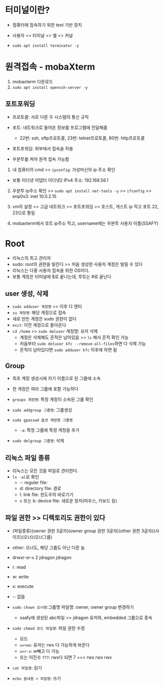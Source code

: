 # 터미널이란?
- 컴퓨터에 접속하기 위한 text 기반 장치
- 사용자 <> 터미널 <> 쉘 <> 커널

- `sudo apt install terminator -y`


# 원격접속 - mobaXterm
1. mobaxterm 다운로드
2. `sudo apt install openssh-server -y`


## 포트포워딩
- 프로토콜: 서로 다른 두 시스템의 통신 규칙
- 포트: 네트워크로 들어온 정보를 프로그램에 전달해줌
  - 22번: ssh, sftp프로토콜, 23번: telnet프로토콜, 80번: http프로토콜

- 포트포워딩: 외부에서 접속을 허용
- 우분투를 켜야 원격 접속 가능함

1. 내 컴퓨터의 cmd >> `ipconfig`: 가성머신의 ip 주소 확인
  - 보통 이더넷 어댑터 이더넷2 IPv4 주소: 192.168.56.1

2. 우분투 ip주소 확인 >> `sudo apt install net-tools -y` >> `ifconfig` >> enp0s3: inet 10.0.2.15

3. vm의 설정 >> 고급 네트워크 >> 포트포워딩 >> 호스트, 게스트 ip 적고 포트 22, 23으로 통일

4. mobaxterm에서 호트 ip주소 적고, username에는 우분투 사용자 이름(SSAFY)

# Root
- 리눅스의 최고 관리자
- sudo: root의 권한을 빌린다 >> 처음 생성한 사용자 계정은 빌릴 수 있다
- 리눅스는 다중 사용자 접속을 위한 OS이다.
- 보통 계정은 터미널에 $로 끝나는데, 루트는 #로 끝난다

## user 생성, 삭제
- `sudo adduser 계정명` >> 이후 다 엔터
- `su 계정명`: 해당 계정으로 접속
- 새로 만든 계정은 sudo 권한이 없다
- `exit`: 이전 계정으로 돌아온다
- `cd /home` >> `sudo deluser` 계정명: 유저 삭제
  - 계정은 삭제해도 흔적은 남아있음 >> `ls` 해서 흔적 확인 가능
  - 처음부터 `sudo deluser kfc --remove-all-files`하면 다 삭제 가능
  - 흔적이 남아있다면 `sudo adduser kfc` 이후에 하면 됨

## Group
- 최초 계정 생성시에 자기 이름으로 된 그룹에 소속
- 한 계정은 여러 그룹에 포함 가능하다

- `groups 계정명`: 특정 계정이 소속된 그룹 확인
- `sudo addgroup 그룹명`: 그룹생성
- `sudo gpasswd 옵션 계정명 그룹명`
  - `-a`: 특정 그룹에 특정 계정을 추가
- `sudo delgroup 그룹명`: 삭제

## 리눅스 파일 종류
- 리눅스는 모든 것을 파일로 관리한다.
- `ls -al`로 확인
  - -: reguler file:
  - d: directory file: 경로
  - l: link file: 윈도우의 바로가기
  - c 또는 b: device file: 새로운 장치(마우스, 키보드 등)

## 파일 권한 >> 디렉토리도 권한이 있다
- (파일종류)(owner 권한 3글자)(owner group 권한 3글자)(other 권한 3글자)(사이즈)(오너)(오너그룹)
- other: 오너도, 해당 그룹도 아닌 다른 놈
- drwxr-xr-x  2 jdragon jdragon

- r: read
- w: write
- x: execute
- -: 없음

- `sudo chown 오너명`:그룹명 파일명: owner, owner group 변경하기
  - ssafy에 생성된 abc파일 >> jdragon 유저와, embedded 그룹으로 종속

- `sudo chmod 모드 파일명`: 파일 권한 수정
  - 모드
  - `u=rwx`: 유저는 rwx 다 가능하게 바꾼다
  - `u=r-x`: w빼고 다 가능
  - 또는 이진수 `777`: rwx다 되면 7 ==> rwx rwx rwx

- `cat 파일명`: 읽기
- `echo 쓸내용 > 파일명`: 쓰기